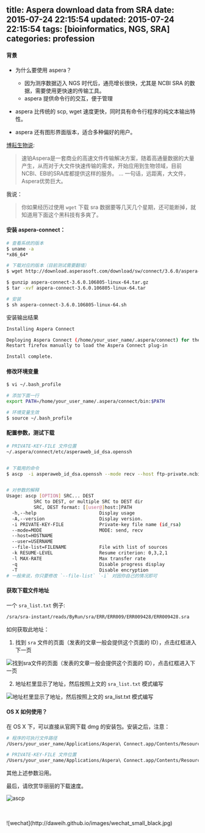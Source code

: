 title: Aspera download data from SRA
date: 2015-07-24 22:15:54
updated: 2015-07-24 22:15:54
tags: [bioinformatics, NGS, SRA]
categories: profession
---

#### 背景

- 为什么要使用 aspera？
  - 因为测序数据迈入 NGS 时代后，通亮增长很快，尤其是 NCBI SRA 的数据，需要使用更快速的传输工具。
  - aspera 提供命令行的交互，便于管理

- aspera 比传统的 scp, wget 速度更快，同时具有命令行程序的纯文本输出特性。

- aspera 还有图形界面版本，适合多种偏好的用户。

[博耘生物说](http://boyun.sh.cn/bio/?p=1933):
> 速铂Aspera是一套商业的高速文件传输解决方案，随着高通量数据的大量产生，从而对于大文件快速传输的需求，开始应用到生物领域，目前NCBI、EBI的SRA库都提供这样的服务。
...
一句话，远距离，大文件，Aspera优势巨大。

我说：
> 你如果经历过使用 `wget` 下载 sra 数据要等几天几个星期，还可能断掉，就知道用下面这个黑科技有多爽了。


#### 安装 aspera-connect：

``` bash
# 查看系统的版本
$ uname -a
*x86_64*

# 下载对应的版本（目前测试需要翻墙）
$ wget http://download.asperasoft.com/download/sw/connect/3.6.0/aspera-connect-3.6.0.106805-linux-64.tar.gz

$ gunzip aspera-connect-3.6.0.106805-linux-64.tar.gz
$ tar -xvf aspera-connect-3.6.0.106805-linux-64.tar

# 安装
$ sh aspera-connect-3.6.0.106805-linux-64.sh 
```

安装输出结果

``` bash
Installing Aspera Connect

Deploying Aspera Connect (/home/your_user_name/.aspera/connect) for the current user only.
Restart firefox manually to load the Aspera Connect plug-in

Install complete.
```

#### 修改环境变量

``` bash
$ vi ~/.bash_profile

# 添加下面一行
export PATH=/home/your_user_name/.aspera/connect/bin:$PATH

# 环境变量生效
$ source ~/.bash_profile
```

#### 配置参数，测试下载
``` bash
# PRIVATE-KEY-FILE 文件位置
~/.aspera/connect/etc/asperaweb_id_dsa.openssh


# 下载用的命令
$ ascp  -i asperaweb_id_dsa.openssh --mode recv --host ftp-private.ncbi.nlm.nih.gov --user anonftp   --file-list  sra_list.txt  -k 1 -QT -l 200m  /path_to_save_download/


# 对参数的解释
Usage: ascp [OPTION] SRC... DEST
          SRC to DEST, or multiple SRC to DEST dir
          SRC, DEST format: [[user@]host:]PATH
  -h,--help                       Display usage
  -A,--version                    Display version.
  -i PRIVATE-KEY-FILE             Private-key file name (id_rsa)
  --mode=MODE                     MODE: send, recv
  --host=HOSTNAME
  --user=USERNAME
  --file-list=FILENAME            File with list of sources
  -k RESUME-LEVEL                 Resume criterion: 0,3,2,1
  -l MAX-RATE                     Max transfer rate
  -q                              Disable progress display
  -T                              Disable encryption
# 一般来说，你只要修改 `--file-list` `-i` 对因你自己的情况即可
```

#### 获取下载文件地址

一个 `sra_list.txt` 例子:

``` bash
/sra/sra-instant/reads/ByRun/sra/ERR/ERR009/ERR009428/ERR009428.sra
```

如何获取此地址：

1. 找到 `sra` 文件的页面（发表的文章一般会提供这个页面的 ID），点击红框进入下一页

  ![找到sra文件的页面（发表的文章一般会提供这个页面的 ID），点击红框进入下一页](http://daweih.github.io/images/sra1.png)

2. 地址栏里显示了地址，然后按照上文的 `sra_list.txt` 模式编写

  ![地址栏里显示了地址，然后按照上文的 `sra_list.txt` 模式编写](http://daweih.github.io/images/sra2.png)
 

#### OS X 如何使用？

在 OS X 下，可以直接从官网下载 dmg 的安装包。安装之后，注意：

``` bash
# 程序的可执行文件路径
/Users/your_user_name/Applications/Aspera\ Connect.app/Contents/Resources/ascp

# PRIVATE-KEY-FILE 文件位置
/Users/your_user_name/Applications/Aspera\ Connect.app/Contents/Resources/asperaweb_id_dsa.openssh
```

其他上述参数沿用。

最后，请欣赏华丽丽的下载速度。

  ![ascp](http://daweih.github.io/images/ascp.png)

<br>
<br>
![wechat](http://daweih.github.io/images/wechat_small_black.jpg)
